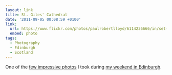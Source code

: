 ```yaml
---
layout: link
title: St. Giles' Cathedral
date: '2011-09-05 00:08:59 +0100'
link:
  url: https://www.flickr.com/photos/paulrobertlloyd/6114236666/in/set-72157627469803873/
  embed: photo
tags:
  - Photography
  - Edinburgh
  - Scotland
---
```

One of the [few impressive photos][1] I took during [my weekend in Edinburgh][2].

[1]: https://www.flickr.com/photos/paulrobertlloyd/sets/72157627469803873/
[2]: /2011/08/edinburgh_fringe/
